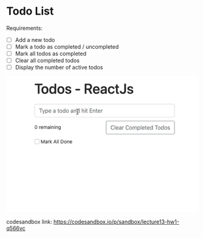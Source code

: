 # Todo List

Requirements:

- [ ] Add a new todo
- [ ] Mark a todo as completed / uncompleted
- [ ] Mark all todos as completed
- [ ] Clear all completed todos
- [ ] Display the number of active todos

![Todo List](./todo-list.gif)

codesandbox link:
https://codesandbox.io/p/sandbox/lecture13-hw1-q566vc
